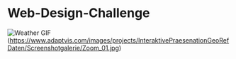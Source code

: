 # Web-Design-Challenge

![Weather GIF](https://sunbirddcim.com/sites/all/themes/raritanphasev/images/visualization_weather.gif)(https://www.adaptvis.com/images/projects/InteraktivePraesenationGeoRefDaten/Screenshotgalerie/Zoom_01.jpg)

